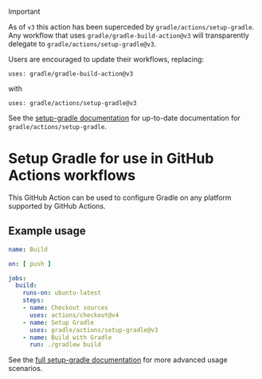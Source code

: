 > [!IMPORTANT]
> As of `v3` this action has been superceded by `gradle/actions/setup-gradle`.
> Any workflow that uses `gradle/gradle-build-action@v3` will transparently delegate to `gradle/actions/setup-gradle@v3`.
>
> Users are encouraged to update their workflows, replacing:
> ```
> uses: gradle/gradle-build-action@v3
> ```
>
> with
> ```
> uses: gradle/actions/setup-gradle@v3
> ```
>
> See the [setup-gradle documentation](https://github.com/gradle/actions/tree/main/setup-gradle) for up-to-date documentation for `gradle/actions/setup-gradle`. 

# Setup Gradle for use in GitHub Actions workflows

This GitHub Action can be used to configure Gradle on any platform supported by GitHub Actions.

## Example usage

```yaml
name: Build

on: [ push ]

jobs:
  build:
    runs-on: ubuntu-latest
    steps:
    - name: Checkout sources
      uses: actions/checkout@v4
    - name: Setup Gradle
      uses: gradle/actions/setup-gradle@v3
    - name: Build with Gradle
      run: ./gradlew build
```

See the [full setup-gradle documentation](https://github.com/gradle/actions/tree/main/setup-gradle) for more advanced usage scenarios. 
